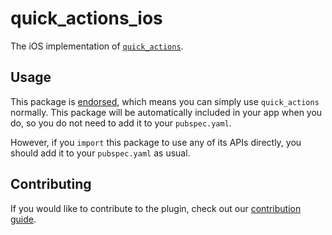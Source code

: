 # quick_actions_ios

The iOS implementation of [`quick_actions`][1].

## Usage

This package is [endorsed][2], which means you can simply use `quick_actions`
normally. This package will be automatically included in your app when you do,
so you do not need to add it to your `pubspec.yaml`.

However, if you `import` this package to use any of its APIs directly, you
should add it to your `pubspec.yaml` as usual.

## Contributing

If you would like to contribute to the plugin, check out our [contribution guide][3].

[1]: https://pub.dev/packages/quick_actions
[2]: https://flutter.dev/to/endorsed-federated-plugin
[3]: https://github.com/flutter/packages/blob/main/CONTRIBUTING.md
